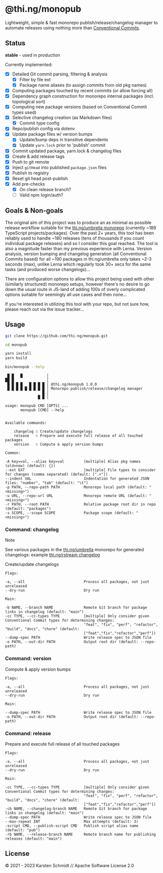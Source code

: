 # @thi.ng/monopub

Lightweight, simple & fast monorepo publish/release/changelog manager to
automate releases using nothing more than [Conventional
Commits](https://conventionalcommits.org/).

## Status

**stable** - used in production

Currently implemented:

-   [x] Detailed Git commit parsing, filtering & analysis
    -   [x] Filter by file ext
    -   [x] Package name aliases (to assign commits from old pkg names)
-   [x] Computing packages touched by recent commits (or allow forcing all)
-   [x] Dependency graph construction for monorepo internal packages (incl. topological sort)
-   [x] Computing new package versions (based on Conventional Commit types used)
-   [x] Selective changelog creation (as Markdown files)
    -   [x] Commit type config
-   [x] Repo/publish config via dotenv
-   [x] Update package files w/ version bumps
    -   [x] Update/bump deps in transitive dependents
    -   [x] Update `yarn.lock` prior to 'publish' commit
-   [x] Commit updated package, yarn.lock & changelog files
-   [x] Create & add release tags
-   [x] Push to git remote
-   [x] Inject `gitHead` into published `package.json` files
-   [x] Publish to registry
-   [x] Reset git head post-publish
-   [x] Add pre-checks
    -   [x] On clean release branch?
    -   [ ] Valid npm login/auth?

## Goals & Non-goals

The original aim of this project was to produce an as minimal as possible
release workflow suitable for the [thi.ng/umbrella
monorepo](https://thi.ng/umbrella) (currently ~189 TypeScript
projects/packages). Over the past 2+ years, this tool has been reliably used to
handle ~180 releases (tens of thousands if you count individual package
releases) and so I consider this goal reached. The tool is also a magnitude
faster than my previous experience with Lerna. Version analysis, version bumping
and changelog generation (all Conventional Commits based) for all ~190 packages
in thi.ng/umbrella only takes ~2-3 seconds (max), unlike Lerna which regularly
took 30+ secs for the same tasks (and produced worse changelogs)...

There are configuration options to allow this project being used with other
(similarly structured) monorepo setups, however there's no desire to go down the
usual route in JS-land of adding 100s of overly complicated options suitable for
seemingly all use cases and then none...

If you're interested in utilizing this tool with your repo, but not sure how,
please reach out via the issue tracker...

## Usage

```bash
git clone https://github.com/thi-ng/monopub.git

cd monopub

yarn install
yarn build

bin/monopub --help
```

```text
 █ █   █           │
██ █               │
 █ █ █ █   █ █ █ █ │ @thi.ng/monopub 1.0.0
 █ █ █ █ █ █ █ █ █ │ Monorepo publish/release/changelog manager
                 █ │
               █ █ │

usage: monopub CMD [OPTS] ...
       monopub [CMD] --help


Available commands:

    changelog ∷ Create/update changelogs
    release   ∷ Prepare and execute full release of all touched packages
    version   ∷ Compute & apply version bumps

Common:

-A key=val, --alias key=val         [multiple] Alias pkg names (old=new) (default: {})
--ext EXT                           [multiple] File types to consider for changes (comma separated) (default: [".+"])
--indent VAL                        Indentation for generated JSON files: "number", "tab" (default: "\t")
-p PATH, --repo-path PATH           Monorepo local path (default: "<missing>")
-u URL, --repo-url URL              Monorepo remote URL (default: "<missing>")
-r PATH, --root PATH                Relative package root dir in repo (default: "packages")
-s SCOPE, --scope SCOPE             Package scope (default: "<missing>")
```

### Command: changelog

> [!NOTE]
> See various packages in the [thi.ng/umbrella](https://github.com/thi-ng/umbrella) monorepo for generated changelogs:
> example [thi.ng/rstream changelog](https://github.com/thi-ng/umbrella/blob/develop/packages/rstream/CHANGELOG.md)

Create/update changelogs

```text
Flags:

-a, --all                           Process all packages, not just unreleased
--dry-run                           Dry run

Main:

-b NAME, --branch NAME              Remote Git branch for package links in changelog (default: "main")
-cc TYPE, --cc-types TYPE           [multiple] Only consider given Conventional Commit types for determining changes:
                                    "feat", "fix", "perf", "refactor", "build", "docs", "chore" (default:
                                    ["feat","fix","refactor","perf"])
--dump-spec PATH                    Write release spec to JSON file
-o PATH, --out-dir PATH             Output root dir (default: --repo-path)
```

### Command: version

Compute & apply version bumps

```text
Flags:

-a, --all                           Process all packages, not just unreleased
--dry-run                           Dry run

Main:

--dump-spec PATH                    Write release spec to JSON file
-o PATH, --out-dir PATH             Output root dir (default: --repo-path)
```

### Command: release

Prepare and execute full release of all touched packages

```text
Flags:

-a, --all                           Process all packages, not just unreleased
--dry-run                           Dry run

Main:

-cc TYPE, --cc-types TYPE           [multiple] Only consider given Conventional Commit types for determining changes:
                                    "feat", "fix", "perf", "refactor", "build", "docs", "chore" (default:
                                    ["feat","fix","refactor","perf"])
-cb NAME, --changelog-branch NAME   Remote Git branch for package links in changelog (default: "main")
--dump-spec PATH                    Write release spec to JSON file
--max-repeat INT                    Max attempts (default: 3)
-script CMD, --publish-script CMD   Publish script alias name (default: "pub")
-rb NAME, --release-branch NAME     Remote branch name for publishing releases (default: "main")
```

## License

&copy; 2021 - 2023 Karsten Schmidt // Apache Software License 2.0

